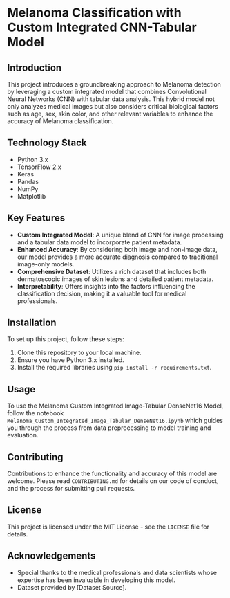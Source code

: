 
# Melanoma Classification with Custom Integrated CNN-Tabular Model

## Introduction
This project introduces a groundbreaking approach to Melanoma detection by leveraging a custom integrated model that combines Convolutional Neural Networks (CNN) with tabular data analysis. This hybrid model not only analyzes medical images but also considers critical biological factors such as age, sex, skin color, and other relevant variables to enhance the accuracy of Melanoma classification.

## Technology Stack
- Python 3.x
- TensorFlow 2.x
- Keras
- Pandas
- NumPy
- Matplotlib

## Key Features
- **Custom Integrated Model**: A unique blend of CNN for image processing and a tabular data model to incorporate patient metadata.
- **Enhanced Accuracy**: By considering both image and non-image data, our model provides a more accurate diagnosis compared to traditional image-only models.
- **Comprehensive Dataset**: Utilizes a rich dataset that includes both dermatoscopic images of skin lesions and detailed patient metadata.
- **Interpretability**: Offers insights into the factors influencing the classification decision, making it a valuable tool for medical professionals.

## Installation
To set up this project, follow these steps:
1. Clone this repository to your local machine.
2. Ensure you have Python 3.x installed.
3. Install the required libraries using `pip install -r requirements.txt`.

## Usage
To use the Melanoma Custom Integrated Image-Tabular DenseNet16 Model, follow the notebook `Melanoma_Custom_Integrated_Image_Tabular_DenseNet16.ipynb` which guides you through the process from data preprocessing to model training and evaluation.

## Contributing
Contributions to enhance the functionality and accuracy of this model are welcome. Please read `CONTRIBUTING.md` for details on our code of conduct, and the process for submitting pull requests.

## License
This project is licensed under the MIT License - see the `LICENSE` file for details.

## Acknowledgements
- Special thanks to the medical professionals and data scientists whose expertise has been invaluable in developing this model.
- Dataset provided by [Dataset Source].
